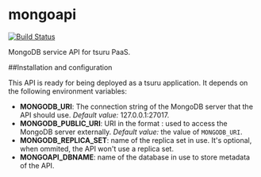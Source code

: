 mongoapi
========

[![Build Status](https://secure.travis-ci.org/globocom/mongoapi.png?branch=master)](http://travis-ci.org/globocom/mongoapi)

MongoDB service API for tsuru PaaS.

##Installation and configuration

This API is ready for being deployed as a tsuru application. It depends on the
following environment variables:

* **MONGODB_URI**: The connection string of the MongoDB server that the API
  should use. _Default value:_ 127.0.0.1:27017.
* **MONGODB_PUBLIC_URI**: URI in the format <host>:<port> used to access the
  MongoDB server externally. _Default value:_ the value of ``MONGODB_URI``.
* **MONGODB_REPLICA_SET**: name of the replica set in use. It's optional, when
  ommited, the API won't use a replica set.
* **MONGOAPI_DBNAME**: name of the database in use to store metadata of the
  API.
